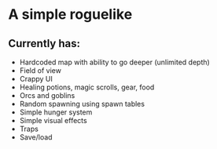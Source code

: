 # A simple roguelike
## Currently has:
- Hardcoded map with ability to go deeper (unlimited depth)
- Field of view
- Crappy UI
- Healing potions, magic scrolls, gear, food
- Orcs and goblins
- Random spawning using spawn tables
- Simple hunger system
- Simple visual effects
- Traps
- Save/load 